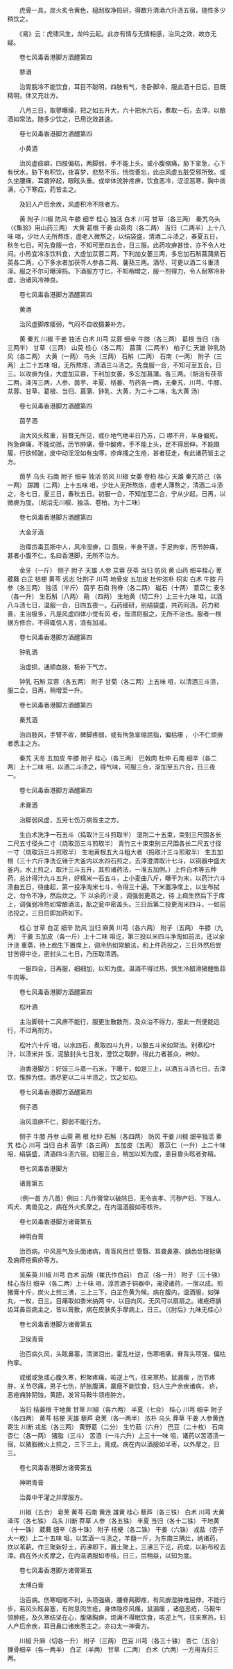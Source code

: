 <!-- { "loadSidebar": true } -->
　　虎骨一具，炭火炙令黄色，槌刮取净捣研，得数升清酒六升渍五宿，随性多少稍饮之。

　　《易》云：虎啸风生，龙吟云起。此亦有情与无情相感，治风之效，故亦无疑。

　　卷七风毒香港脚方酒醴第四

　　蓼酒

　　治胃脘冷不能饮食，耳目不聪明，四肢有气，冬卧脚冷，服此酒十日后，目既精明，体又充壮方。

　　八月三日，取蓼曝燥，把之如五升大，六十把水六石，煮取一石，去滓，以酿酒如常法。随多少饮之，已用讫效甚速。

　　卷七风毒香港脚方酒醴第四

　　小黄酒

　　治风虚痰癖，四肢偏枯，两脚弱，手不能上头。或小腹缩痛，胁下挛急，心下有伏水，胁下有积饮，夜喜梦，悲愁不乐，恍惚善忘，此由风虚五脏受邪所致。或久坐腰痛，耳聋猝起，眼眩头重。或举体流肿疼痹，饮食恶冷，涩涩恶寒，胸中痰满，心下寒疝，药皆主之。

　　及妇人产后余疾，风虚积冷不除者方。

　　黄 附子 川椒 防风 牛膝 细辛 桂心 独活 白术 川芎 甘草（各三两） 秦艽乌头（《集验》用山药三两） 大黄 葛根 干姜 山萸肉（各二两） 当归（二两半）上十八味 咀，少壮人无所熬炼，虚老人微熬之，以绢袋盛，清酒二斗渍之，春夏五日，秋冬七日。可先食服一合，不知可至四五合，日三服。此药攻痹甚佳，亦不令人吐闷。小热宜冷冻饮料食，大虚加苁蓉二两，下利加女萎三两，多忘加石斛菖蒲紫石英各二两，心下多水者加茯苓人参各二两、薯蓣三两。酒尽，可更以酒二斗重渍滓。服之不尔可曝滓捣。下酒服方寸匕，不知稍增之，服一剂得力，令人耐寒冷补虚，治诸风冷神良。

　　卷七风毒香港脚方酒醴第四

　　黄酒

　　治风虚脚疼痿弱，气闷不自收摄兼补方。

　　黄 秦艽 川椒 干姜 独活 白术 川芎 苁蓉 细辛 牛膝（各三两） 葛根 当归（各三两半） 甘草（三两） 山萸 桂心（各二两） 菖蒲（二两半） 柏子仁 天雄 钟乳防风（各二两） 大黄（一两） 乌头（三两） 石斛（二两） 石南（一两） 附子（三两）上二十五味 咀，无所熬炼，清酒三斗渍之。先食服一合，不知可至五合，日三。以攻痹为佳，大虚加苁蓉，下利加女萎，多忘加菖蒲。各三两。（胡洽有茯苓二两，泽泻三两，人参、茵芋、半夏、栝蒌、芍药各一两，无秦艽、川芎、牛膝、苁蓉、甘草、葛根、当归、菖蒲、钟乳、大黄，为二十二味，名大黄 汤）

　　卷七风毒香港脚方酒醴第四

　　茵芋酒

　　治大风头眩重，目瞀无所见，或仆地气绝半日乃苏，口 噤不开，半身偏死，拘急痹痛，不能动摇，历节肿痛，骨中酸疼，手不能上头，足不得屈伸，不能蹑履，行欲倾跛，皮中动淫淫如有虫啄，疹痒搔之生疮，甚者狂走，有此诸药皆主之方。

　　茵芋 乌头 石南 附子 细辛 独活 防风 川椒 女萎 卷柏 桂心 天雄 秦艽防己（各一两） 踯躅（二两）上十五味 咀，少壮人无所熬炼，虚老人薄熬之，清酒二斗渍之，冬七日，夏三日，春秋五日。初服一合，不知加至二合，宁从少起，日再，以微痹为度。（胡洽无川椒、独活、卷柏，为十二味）

　　卷七风毒香港脚方酒醴第四

　　大金牙酒

　　治瘴疠毒瓦斯中人，风冷湿痹，口 面戾，半身不遂，手足拘挛，历节肿痛，甚者小腹不仁，名曰香港脚，无所不治方。

　　金牙（一斤） 侧子 附子 天雄 人参 苁蓉 茯苓 当归 防风 黄 山药 细辛桂心 萆 葳蕤 白芷 桔梗 黄芩 远志 牡荆子 川芎 地骨皮 五加皮 杜仲浓朴 枳实 白术 牛膝 丹参（各三两） 独活（半斤） 茵芋 石南 狗脊（各二两） 磁石（十两） 薏苡仁 麦冬（各一升） 生石斛（八两） 蒴 （四两） 生地黄（切二升）上三十九味 咀，以酒八斗渍七日，温服一合，日四五夜一。石药细研，别绢袋盛，共药同渍。药力和善，主治极多，凡是风虚四体小觉有风 者，皆须将服之，无所不治也。服者一根据方修合，不得辄信人言，浪有加减。

　　卷七风毒香港脚方酒醴第四

　　钟乳酒

　　治虚损，通顺血脉，极补下气方。

　　钟乳 石斛 苁蓉（各五两） 附子 甘菊（各二两）上五味 咀，以清酒三斗渍，服二合，日再，稍增至一升。

　　卷七风毒香港脚方酒醴第四

　　秦艽酒

　　治四肢风，手臂不收，髀脚疼弱，或有拘急挛缩屈指，偏枯痿 ， 小不仁顽痹者悉主之方。

　　秦艽 天冬 五加皮 牛膝 附子 桂心（各三两） 巴戟肉 杜仲 石南 细辛（各二两）上十二味 咀，以酒二斗渍之，得气味，可服三合，渐加至五六合，日三夜一。

　　卷七风毒香港脚方酒醴第四

　　术膏酒

　　治脚弱风虚，五劳七伤万病皆主之方。

　　生白术洗净一石五斗（捣取汁三斗煎取半） 湿荆二十五束，束别三尺围各长二尺五寸径头二寸（烧取沥三斗煎取半） 青竹三十束束别三尺围各长二尺五寸径一寸（烧取沥三斗煎取半） 生地黄根五大斗粗大者（捣取汁三斗煎取半） 生五加根（三十六斤净洗讫锉于大釜内以水四石煎之，去滓澄清取汁七斗，以铜器中盛大釜内，水上煎之，取汁三斗五升，其煎诸药法，一准五加例。）上件白术等五种药，总计得汁九斗五升，好糯米一石五斗，上小麦曲八斤，曝干为末，以药汁六斗渍曲五日，待曲起，第一投净淘米七斗，令得三十遍。下米置净席上，以生布拭之，勿令不净，然后炊之。下 以余药汁浸 ，调强弱更蒸之，待 上痂生然后下于席上，调强弱冷热如常酿酒法，酝之瓮中密盖头。三日后第二投更淘米四斗，一如前法投之，三日后即加药如下。

　　桂心 甘草 白芷 细辛 防风 当归 麻黄 川芎（各六两） 附子（五两） 牛膝（九两） 干姜 五加皮（各一斤）上十二味 咀讫，第三投以米四斗净淘如前法，还以余汁浇 重蒸，待上痂生下置席上，调冷热如常酿法，和上件药投之，三日外然后尝甘苦得中讫，密封头二七日，乃压取清酒。

　　一服四合，日再服，细细加，以知为度。温酒不得过热，慎生冷醋滑猪鲤鱼蒜牛肉等。

　　卷七风毒香港脚方酒醴第四

　　松叶酒

　　主治脚弱十二风痹不能行，服更生散数剂，及众治不得力，服此一剂便能远行，不过两剂方。

　　松叶六十斤 咀，以水四石，煮取四斗九升，以酿五斗米如常法。别煮松叶汁，以渍米并 饭，泥酿封头七日发，澄饮之取醉，得此力者甚众，神妙。

　　治香港脚方：好豉三斗蒸一石米，下曝干，如是三上，以酒五斗渍七日，去滓饮，惟醉为佳。酒尽更以二斗半渍之，饮之如初。

　　卷七风毒香港脚方酒醴第四

　　侧子酒

　　治风湿痹不仁，脚弱不能行方。

　　侧子 牛膝 丹参 山萸 蒴 根 杜仲 石斛（各四两） 防风 干姜 川椒 细辛独活 秦艽 桂心 川芎 当归 白术 茵芋（各三两） 五加皮（五两） 薏苡仁（一升）上二十味 咀，绢袋盛，清酒四斗渍六宿。初服三合，稍加以知为度，患目昏头眩者弥精。

　　卷七风毒香港脚方

　　诸膏第五

　　（例一首 方八首）例曰：凡作膏常以破除日，无令丧孝、污秽产妇、下贱人、鸡犬、禽兽见之，病在外火炙摩之，在内温酒服如枣核许。

　　卷七风毒香港脚方诸膏第五

　　神明白膏

　　治百病。中风恶气及头面诸病，青盲风目烂 管翳、耳聋鼻塞、龋齿齿根挺痛及痈痔疮癣疥等方。

　　吴茱萸 川椒 川芎 白术 前胡（崔氏作白前） 白芷（各一升） 附子（三十铢） 桂心当归 细辛（各二两）上十味 咀，淳苦酒于铜器中，淹浸诸药，一宿以成。煎猪膏十斤，炭火上煎三沸，三上三下，白芷色黄为候。病在腹内，温酒服，如弹丸，一枚，日三。目痛取如黍米纳两 中，以目向风，无风可以扇扇之。诸疮痔龋齿耳鼻百病主之，皆以膏敷，病在皮肤炙手摩病上，日三。（《肘后》九味无桂心）

　　卷七风毒香港脚方诸膏第五

　　卫侯青膏

　　治百病久风，头眩鼻塞，清涕泪出，霍乱吐逆，伤寒咽痛，脊背头项强，偏枯拘挛。

　　或缓或急或心腹久寒，积聚疼痛，咳逆上气，往来寒热，鼠漏瘰 ，历节疼肿，关节尽痛，男子七伤，胪胀腹满，羸瘦不能饮食，妇人生产余疾诸病， 疥，恶疮痈肿阴蚀，黄胆，发背马鞍牛领疮肿方。

　　当归 栝蒌根 干地黄 甘草 川椒（各六两） 半夏（七合） 桂心 川芎 细辛 附子（各四两） 黄芩 桔梗 天雄 藜芦 皂荚（各一两半） 浓朴 乌头 莽草 干姜 人参黄连 寄生 川断 戎盐（各三两） 黄野葛（二分） 生竹茹（六升） 巴豆（二十枚） 石南杏仁（各一两） 猪脂（三斗） 苦酒（一斗六升）上三十一味 咀，诸药以苦酒渍一宿，以猪脂微火上煎之，三下三上，膏成。病在内以酒服如半枣，以外摩之，日三。

　　卷七风毒香港脚方诸膏第五

　　神明青膏

　　治鼻中干灌之并摩服方。

　　川椒（五合） 皂荚 黄芩 石南 黄连 雄黄 桂心 藜芦（各三铢） 白术 川芎 大黄泽泻（各七铢） 乌头 川断 莽草 人参（各五铢） 半夏 当归（各十二铢） 干地黄（十一铢） 葳蕤 细辛（各十铢） 附子 桔梗（各二铢） 干姜（六铢） 戎盐（杏子大一枚）上二十五味 咀，以苦酒一斗渍之，羊髓一斤，为东南三隅灶，纳诸药，炊以苇薪。作三聚新好土，药沸即下，置土聚上，三沸三下讫，药成，以新布绞去滓。病在外火炙摩之，在内温酒服如枣核，日三，后稍益，以知为度。

　　卷七风毒香港脚方诸膏第五

　　太傅白膏

　　治百病。伤寒咽喉不利，头项强痛，腰脊两脚疼，有风痹湿肿难屈伸，不能行步，若风头眩鼻塞，有附息肉生疮，身体隐疹风瘙，鼠漏瘰 ，诸疽恶疮，马鞍牛领肿疮，及久寒结坚在心，腹痛胸痹，烦满不得眠饮食，咳逆上气，往来寒热，妇人产后余疾，耳目鼻口诸疾悉主之。亦曰太一神膏方。

　　川椒 升麻（切各一升） 附子（三两） 巴豆 川芎（各三十铢） 杏仁（五合） 狸骨细辛（各一两半） 白芷（半两） 甘草（二两） 白术（六两）一方用当归三两。

